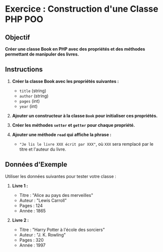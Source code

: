 # Exercice : Construction d'une Classe PHP POO

## Objectif

**Créer une classe Book en PHP avec des propriétés et des méthodes permettant de manipuler des livres.**

## Instructions

1. **Créer la classe Book avec les propriétés suivantes :**

    - `title` (string)
    - `author` (string)
    - `pages` (int)
    - `year` (int)

2. **Ajouter un constructeur à la classe `Book` pour initialiser ces propriétés.**

3. **Créer les méthodes `setter` et `getter` pour chaque propriété.**

4. **Ajouter une méthode `read` qui affiche la phrase :**
    - `"Je lis le livre XXX écrit par XXX"`, où `XXX` sera remplacé par le titre et l'auteur du livre.

## Données d'Exemple

Utiliser les données suivantes pour tester votre classe :

1. **Livre 1 :**

    - Titre : "Alice au pays des merveilles"
    - Auteur : "Lewis Carroll"
    - Pages : 124
    - Année : 1865

2. **Livre 2 :**

    - Titre : "Harry Potter à l'école des sorciers"
    - Auteur : "J. K. Rowling"
    - Pages : 320
    - Année : 1997
